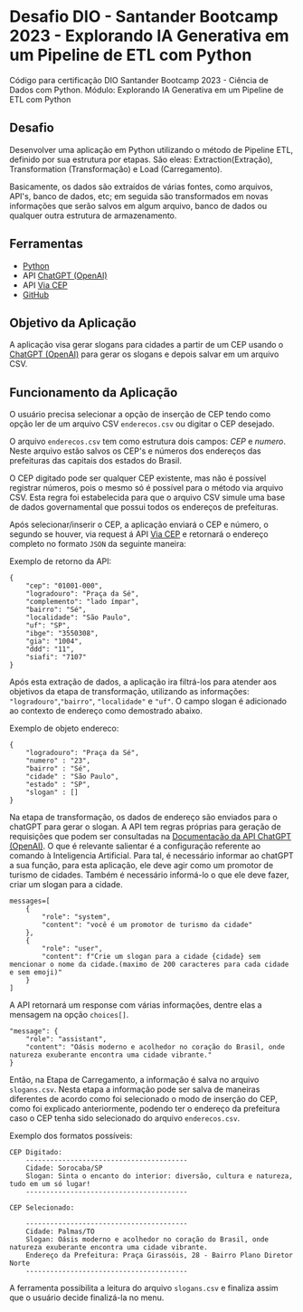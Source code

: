 # Desafio DIO - Santander Bootcamp 2023 - Explorando IA Generativa em um Pipeline de ETL com Python

Código para certificação DIO Santander Bootcamp 2023 - Ciência de Dados com Python. Módulo: Explorando IA Generativa em um Pipeline de ETL com Python

## Desafio
Desenvolver uma aplicação em Python utilizando o método de Pipeline ETL, definido por sua estrutura por etapas. São eleas: Extraction(Extração), Transformation (Transformação) e Load (Carregamento).

Basicamente, os dados são extraídos de várias fontes, como arquivos, API's, banco de dados, etc; em seguida são transformados em novas informações que serão salvos em algum arquivo, banco de dados ou qualquer outra estrutura de armazenamento.

## Ferramentas
* [Python](https://www.python.org)
* API [ChatGPT (OpenAI)](https://platform.openai.com/docs/api-reference)
* API [Via CEP](https://viacep.com.br)
* [GitHub](https://github.com)

## Objetivo da Aplicação

A aplicação visa gerar slogans para cidades a partir de um CEP usando o [ChatGPT (OpenAI)](https://platform.openai.com/docs/api-reference) para gerar os slogans e depois salvar em um arquivo CSV.

## Funcionamento da Aplicação

O usuário precisa selecionar a opção de inserção de CEP tendo como opção ler de um arquivo CSV `enderecos.csv` ou digitar o CEP desejado. 

O arquivo `enderecos.csv` tem como estrutura dois campos: *CEP* e *numero*. Neste arquivo estão salvos os CEP's e números dos endereços das prefeituras das capitais dos estados do Brasil. 

O CEP digitado pode ser qualquer CEP existente, mas não é possível registrar números, pois o mesmo só é possível para o método via arquivo CSV. Esta regra foi estabelecida para que o arquivo CSV simule uma base de dados governamental que possui todos os endereços de prefeituras.

Após selecionar/inserir o CEP, a aplicação enviará o CEP e número, o segundo se houver, via request á API [Via CEP](https://viacep.com.br) e retornará o endereço completo no formato `JSON` da seguinte maneira:

Exemplo de retorno da API:

    {
        "cep": "01001-000",
        "logradouro": "Praça da Sé",
        "complemento": "lado ímpar",
        "bairro": "Sé",
        "localidade": "São Paulo",
        "uf": "SP",
        "ibge": "3550308",
        "gia": "1004",
        "ddd": "11",
        "siafi": "7107"
    }

Após esta extração de dados, a aplicação ira filtrá-los para atender aos objetivos da etapa de transformação, utilizando as informações: `"logradouro"`,`"bairro"`, `"localidade"` e `"uf"`. O campo slogan é adicionado ao contexto de endereço como demostrado abaixo.

Exemplo de objeto endereco: 

    {
        "logradouro": "Praça da Sé",
        "numero" : "23",
        "bairro" : "Sé",
        "cidade" : "São Paulo",
        "estado" : "SP",
        "slogan" : []
    }

Na etapa de transformação, os dados de endereço são enviados para o chatGPT para gerar o slogan. A API tem regras próprias para geração de requisições que podem ser consultadas na [Documentação da API ChatGPT (OpenAI)](https://platform.openai.com/docs/api-reference). O que é relevante salientar é a configuração referente ao comando à Inteligencia Artificial. Para tal, é necessário informar ao chatGPT a sua função, para esta aplicação, ele deve agir como um promotor de turismo de cidades. Também é necessário informá-lo o que ele deve fazer, criar um slogan para a cidade.

    messages=[
        {
            "role": "system",
            "content": "você é um promotor de turismo da cidade"
        },
        {
            "role": "user",
            "content": f"Crie um slogan para a cidade {cidade} sem mencionar o nome da cidade.(maximo de 200 caracteres para cada cidade e sem emoji)"
        }
    ]

A API retornará um response com várias informações, dentre elas a mensagem na opção `choices[]`.

    "message": {
        "role": "assistant",
        "content": "Oásis moderno e acolhedor no coração do Brasil, onde natureza exuberante encontra uma cidade vibrante."
    }

Então, na Etapa de Carregamento, a informação é salva no arquivo `slogans.csv`. Nesta etapa a informação pode ser salva de maneiras diferentes de acordo como foi selecionado o modo de inserção do CEP, como foi explicado anteriormente, podendo ter o endereço da prefeitura caso o CEP tenha sido selecionado do arquivo `enderecos.csv`.

Exemplo dos formatos possíveis:

    CEP Digitado: 
        ----------------------------------------
        Cidade: Sorocaba/SP
        Slogan: Sinta o encanto do interior: diversão, cultura e natureza, tudo em um só lugar!
        ----------------------------------------
    
    CEP Selecionado:

        ----------------------------------------
        Cidade: Palmas/TO
        Slogan: Oásis moderno e acolhedor no coração do Brasil, onde natureza exuberante encontra uma cidade vibrante.
        Endereço da Prefeitura: Praça Girassóis, 28 - Bairro Plano Diretor Norte
        ----------------------------------------

A ferramenta possibilita a leitura do arquivo `slogans.csv` e finaliza assim que o usuário decide finalizá-la no menu.
